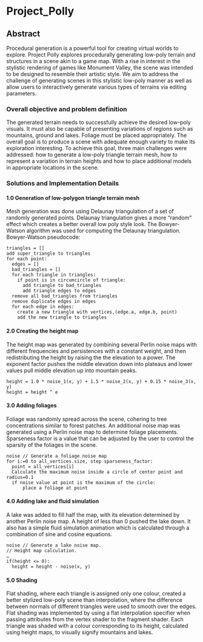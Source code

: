 # Project_Polly
## Abstract
Procedural generation is a powerful tool for creating virtual worlds to explore. Project Polly explores procedurally
generating low-poly terrain and structures in a scene akin to a game map. With a rise in interest in the stylistic rendering
of games like Monument Valley, the scene was intended to be designed to resemble their artistic style.
We aim to address the challenge of generating scenes in this stylistic low-poly manner as well as allow users to
interactively generate various types of terrains via editing parameters.

### Overall objective and problem definition
The generated terrain needs to successfully achieve the desired low-poly visuals. It must also be capable of presenting
variations of regions such as mountains, ground and lakes. Foliage must be placed appropriately. The overall goal is to
produce a scene with adequate enough variety to make its exploration interesting. To achieve this goal, three main
challenges were addressed: how to generate a low-poly triangle terrain mesh, how to represent a variation in terrain
heights and how to place additional models in appropriate locations in the scene.

### Solutions and Implementation Details 
#### 1.0 Generation of low-polygon triangle terrain mesh
Mesh generation was done using Delaunay triangulation of a set of randomly generated points. Delaunay triangulation
gives a more “random” effect which creates a better overall low poly style look. The Bowyer-Watson algorithm was used
for computing the Delaunay triangulation.
Bowyer-Watson pseudocode:
```
triangles = []
add super_triangle to triangles
for each point:
  edges = []
  bad_triangles = []
  for each triangle in triangles:
    if point is in circumcircle of triangle:
      add triangle to bad_triangles
      add triangle edges to edges
  remove all bad_triangles from triangles
  remove duplicate edges in edges
  for each edge in edges:
    create a new triangle with vertices,(edge.a, edge.b, point)
    add the new triangle to triangles
```
#### 2.0 Creating the height map
The height map was generated by combining several Perlin noise maps with different frequencies and persistences with a
constant weight, and then redistributing the height by raising the the elevation to a power. The exponent factor pushes the
middle elevation down into plateaus and lower values pull middle elevation up into mountain peaks.
```
height = 1.0 * noise_1(x, y) + 1.5 * noise_2(x, y) + 0.15 * noise_3(x, y)
height = height ^ e
```
#### 3.0 Adding foliages
Foliage was randomly spread across the scene, cohering to tree concentrations similar to forest patches. An additional
noise map was generated using a Perlin noise map to determine foliage placements. Sparseness factor is a value that
can be adjusted by the user to control the sparsity of the foliages in the scene.
```
noise // Generate a foliage noise map
for i:=0 to all_vertices.size, step sparseness_factor:
  point = all_vertices[i]
  Calculate the maximum noise inside a circle of center point and radius=0.1
  if noise value at point is the maximum of the circle:
      place a foliage at point
```
#### 4.0 Adding lake and fluid simulation
A lake was added to fill half the map, with its elevation determined by another Perlin noise map. A height of less than 0
pushed the lake down. It also has a simple fluid simulation animation which is calculated through a combination of sine
and cosine equations.
```
noise // Generate a lake noise map.
// Height map calculation.
…
if(height <= 0):
  height = height - noise(x, y)
```
#### 5.0 Shading
Flat shading, where each triangle is assigned only one colour, created a better stylized low-poly scene than interpolation,
where the difference between normals of different triangles were used to smooth over the edges. Flat shading was
implemented by using a flat interpolation specifier when passing attributes from the vertex shader to the fragment shader.
Each triangle was shaded with a colour corresponding to its height, calculated using height maps, to visually signify
mountains and lakes.
